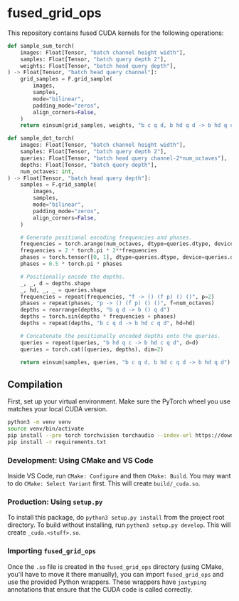 # fused_grid_ops

This repository contains fused CUDA kernels for the following operations:

```python
def sample_sum_torch(
    images: Float[Tensor, "batch channel height width"],
    samples: Float[Tensor, "batch query depth 2"],
    weights: Float[Tensor, "batch head query depth"],
) -> Float[Tensor, "batch head query channel"]:
    grid_samples = F.grid_sample(
        images,
        samples,
        mode="bilinear",
        padding_mode="zeros",
        align_corners=False,
    )
    return einsum(grid_samples, weights, "b c q d, b hd q d -> b hd q c")
```

```python
def sample_dot_torch(
    images: Float[Tensor, "batch channel height width"],
    samples: Float[Tensor, "batch query depth 2"],
    queries: Float[Tensor, "batch head query channel-2*num_octaves"],
    depths: Float[Tensor, "batch query depth"],
    num_octaves: int,
) -> Float[Tensor, "batch head query depth"]:
    samples = F.grid_sample(
        images,
        samples,
        mode="bilinear",
        padding_mode="zeros",
        align_corners=False,
    )

    # Generate positional encoding frequencies and phases.
    frequencies = torch.arange(num_octaves, dtype=queries.dtype, device=queries.device)
    frequencies = 2 * torch.pi * 2**frequencies
    phases = torch.tensor([0, 1], dtype=queries.dtype, device=queries.device)
    phases = 0.5 * torch.pi * phases

    # Positionally encode the depths.
    _, _, d = depths.shape
    _, hd, _, _ = queries.shape
    frequencies = repeat(frequencies, "f -> () (f p) () ()", p=2)
    phases = repeat(phases, "p -> () (f p) () ()", f=num_octaves)
    depths = rearrange(depths, "b q d -> b () q d")
    depths = torch.sin(depths * frequencies + phases)
    depths = repeat(depths, "b c q d -> b hd c q d", hd=hd)

    # Concatenate the positionally encoded depths onto the queries.
    queries = repeat(queries, "b hd q c -> b hd c q d", d=d)
    queries = torch.cat((queries, depths), dim=2)

    return einsum(samples, queries, "b c q d, b hd c q d -> b hd q d")

```

## Compilation

First, set up your virtual environment. Make sure the PyTorch wheel you use matches your local CUDA version.

```bash
python3 -m venv venv
source venv/bin/activate
pip install --pre torch torchvision torchaudio --index-url https://download.pytorch.org/whl/nightly/cu121
pip install -r requirements.txt
```

### Development: Using CMake and VS Code

Inside VS Code, run `CMake: Configure` and then `CMake: Build`. You may want to do `CMake: Select Variant` first. This will create `build/_cuda.so`.

### Production: Using `setup.py`

To install this package, do `python3 setup.py install` from the project root directory. To build without installing, run `python3 setup.py develop`. This will create `_cuda.<stuff>.so`.

### Importing `fused_grid_ops`

Once the `.so` file is created in the `fused_grid_ops` directory (using CMake, you'll have to move it there manually), you can import `fused_grid_ops` and use the provided Python wrappers. These wrappers have `jaxtyping` annotations that ensure that the CUDA code is called correctly.
